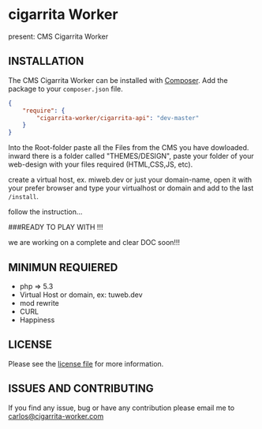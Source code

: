 # cigarrita Worker
present: CMS Cigarrita Worker

## INSTALLATION
The CMS Cigarrita Worker can be installed with [Composer](https://getcomposer.org/). Add the package to your `composer.json` file.

```json
{
    "require": {
        "cigarrita-worker/cigarrita-api": "dev-master"
    }
}
```

Into the Root-folder paste all the Files from the CMS you have dowloaded. inward there is a folder called "THEMES/DESIGN", paste your folder of your web-design with your files required (HTML,CSS,JS, etc).


create a virtual host, ex. miweb.dev or just your domain-name, 
open it with your prefer browser and type your virtualhost or domain and add to the last `/install`.

follow the instruction...


###READY TO PLAY WITH !!!

we are working on a complete and clear DOC soon!!!

## MINIMUN REQUIERED
- php => 5.3
- Virtual Host or domain, ex: tuweb.dev
- mod rewrite
- CURL
- Happiness

## LICENSE

Please see the [license file](https://cigarrita-worker.com/licence) for more information.

## ISSUES AND CONTRIBUTING
If you find any issue, bug or have any contribution please email me to [carlos@cigarrita-worker.com](mailto:carlos@cigarrita-worker.com)
